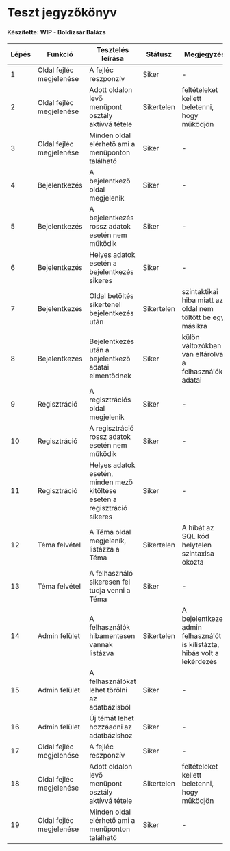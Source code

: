# Teszt jegyzőkönyv
#### Készítette: WIP - Boldizsár Balázs

Lépés | Funkció | Tesztelés leírása | Státusz | Megjegyzés | Aláírás | Időpont
--- | --- | --- | --- | --- | --- | --- 
1 | Oldal fejléc megjelenése | A fejléc reszponzív | Siker | - | Boldizsár Balázs | 2021.12.14
2 | Oldal fejléc megjelenése | Adott oldalon levő menüpont osztály aktívvá tétele | Sikertelen | feltételeket kellett beletenni, hogy működjön | Boldizsár Balázs | 2021.12.14
3 | Oldal fejléc megjelenése | Minden oldal elérhető ami a menüponton található | Siker | - | Boldizsár Balázs | 2021.12.14
4 | Bejelentkezés | A bejelentkező oldal megjelenik | Siker | - | Boldizsár Balázs | 2021.12.14
5 | Bejelentkezés | A bejelentkezés rossz adatok esetén nem működik | Siker | - | Boldizsár Balázs | 2021.12.14
6 | Bejelentkezés | Helyes adatok esetén a bejelentkezés sikeres | Siker | - | Boldizsár Balázs | 2021.12.14
7 | Bejelentkezés | Oldal betöltés sikertenel bejelentkezés után | Sikertelen | szintaktikai hiba miatt az oldal nem töltött be egy másikra | Boldizsár Balázs | 2021.10.03
8 | Bejelentkezés | Bejelentkezés után a bejelentkező adatai elmentődnek | Siker | külön változókban van eltárolva a felhasználók adatai | Boldizsár Balázs | 2021.10.03
9 | Regisztráció | A regisztrációs oldal megjelenik | Siker | - | Boldizsár Balázs | 2021.12.14
10 | Regisztráció | A regisztráció rossz adatok esetén nem működik | Siker | - | Boldizsár Balázs | 2021.12.14
11 | Regisztráció | Helyes adatok esetén, minden mező kitöltése esetén a regisztráció sikeres | Siker | - | Boldizsár Balázs | 2021.12.14
12 | Téma felvétel | A Téma oldal megjelenik, listázza a Téma | Sikertelen | A hibát az SQL kód helytelen szintaxisa okozta | Boldizsár Balázs | 2021.12.14
13 | Téma felvétel | A felhasználó sikeresen fel tudja venni a Téma | Siker | - | Boldizsár Balázs | 2021.12.14
14 | Admin felület | A felhasználók hibamentesen vannak listázva | Sikertelen | A bejelentkezett admin felhasználót is kilistázta, hibás volt a lekérdezés | Boldizsár Balázs | 2021.12.14
15 | Admin felület | A felhasználókat lehet törölni az adatbázisból | Siker | - | Boldizsár Balázs | 2021.12.14
16 | Admin felület | Új témát lehet hozzáadni az adatbázishoz | Siker | - | Boldizsár Balázs | 2021.12.14
17 | Oldal fejléc megjelenése | A fejléc reszponzív | Siker | - | Boldizsár Balázs | 2021.12.14
18 | Oldal fejléc megjelenése | Adott oldalon levő menüpont osztály aktívvá tétele | Sikertelen | feltételeket kellett beletenni, hogy működjön | Boldizsár Balázs | 2021.12.14
19 | Oldal fejléc megjelenése | Minden oldal elérhető ami a menüponton található | Siker | - | Boldizsár Balázs | 2021.12.14